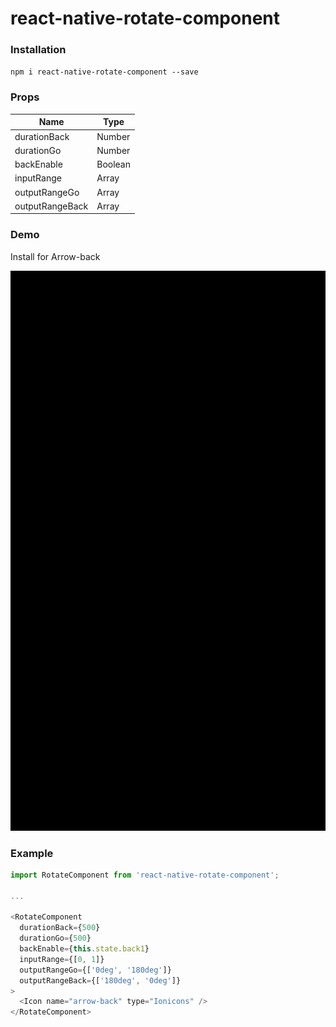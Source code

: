# react-native-rotate-component
### Installation
`npm i react-native-rotate-component --save`

### Props
Name | Type
------------ | -------------
durationBack | Number
durationGo | Number
backEnable | Boolean
inputRange | Array
outputRangeGo | Array
outputRangeBack | Array

### Demo
Install for Arrow-back

![demo](https://raw.githubusercontent.com/bonnguyenitc/react-native-rotate-component/master/screen/demo.gif)

### Example

```javascript
import RotateComponent from 'react-native-rotate-component';

...

<RotateComponent 
  durationBack={500} 
  durationGo={500} 
  backEnable={this.state.back1} 
  inputRange={[0, 1]} 
  outputRangeGo={['0deg', '180deg']} 
  outputRangeBack={['180deg', '0deg']}
>
  <Icon name="arrow-back" type="Ionicons" />
</RotateComponent>
```
